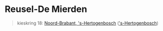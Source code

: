 # Reusel-De Mierden 
> kieskring 18:  [Noord-Brabant, 's-Hertogenbosch](../) (['s-Hertogenbosch](../'s-Hertogenbosch))